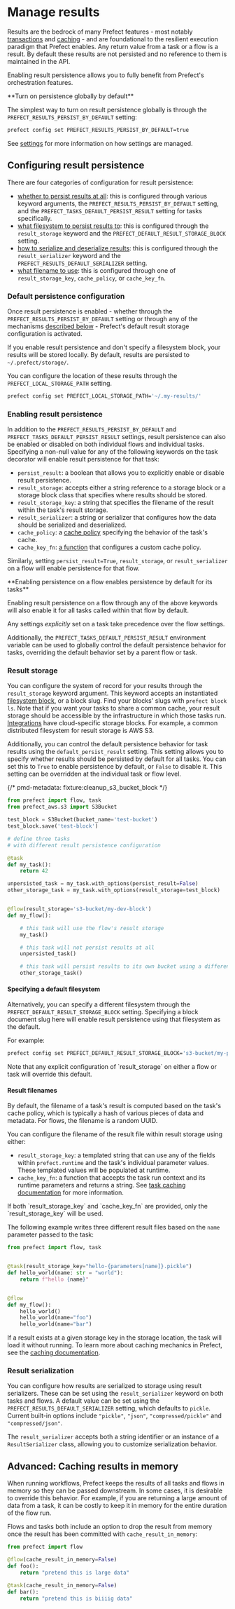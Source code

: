 # Manage results


Results are the bedrock of many Prefect features - most notably [transactions](/v3/develop/transactions)
and [caching](/v3/develop/task-caching) - and are foundational to the resilient execution paradigm that Prefect enables.
Any return value from a task or a flow is a result.
By default these results are not persisted and no reference to them is maintained in the API.

Enabling result persistence allows you to fully benefit from Prefect's orchestration features.

<Tip>
**Turn on persistence globally by default**

The simplest way to turn on result persistence globally is through the `PREFECT_RESULTS_PERSIST_BY_DEFAULT` setting:

```bash
prefect config set PREFECT_RESULTS_PERSIST_BY_DEFAULT=true
```

See [settings](/v3/develop/settings-and-profiles) for more information on how settings are managed.
</Tip>

## Configuring result persistence

There are four categories of configuration for result persistence:
- [whether to persist results at all](#enabling-result-persistence): this is configured through
various keyword arguments, the `PREFECT_RESULTS_PERSIST_BY_DEFAULT` setting, and the `PREFECT_TASKS_DEFAULT_PERSIST_RESULT` setting for tasks specifically.
- [what filesystem to persist results to](#result-storage): this is configured through the `result_storage`
keyword and the `PREFECT_DEFAULT_RESULT_STORAGE_BLOCK` setting.
- [how to serialize and deserialize results](#result-serialization): this is configured through
the `result_serializer` keyword and the `PREFECT_RESULTS_DEFAULT_SERIALIZER` setting.
- [what filename to use](#result-filenames): this is configured through one of
`result_storage_key`, `cache_policy`, or `cache_key_fn`.

### Default persistence configuration

Once result persistence is enabled - whether through the `PREFECT_RESULTS_PERSIST_BY_DEFAULT` setting or
through any of the mechanisms [described below](#enabling-result-persistence) - Prefect's default
result storage configuration is activated.

If you enable result persistence and don't specify a filesystem block, your results will be stored locally.
By default, results are persisted to `~/.prefect/storage/`.

You can configure the location of these results through the `PREFECT_LOCAL_STORAGE_PATH` setting.

```bash
prefect config set PREFECT_LOCAL_STORAGE_PATH='~/.my-results/'
```

### Enabling result persistence

In addition to the `PREFECT_RESULTS_PERSIST_BY_DEFAULT` and `PREFECT_TASKS_DEFAULT_PERSIST_RESULT` settings,
result persistence can also be enabled or disabled on both individual flows and individual tasks.
Specifying a non-null value for any of the following keywords on the task decorator will enable result
persistence for that task:
- `persist_result`: a boolean that allows you to explicitly enable or disable result persistence.
- `result_storage`: accepts either a string reference to a storage block or a storage block class that
specifies where results should be stored.
- `result_storage_key`: a string that specifies the filename of the result within the task's result storage.
- `result_serializer`: a string or serializer that configures how the data should be serialized and deserialized.
- `cache_policy`: a [cache policy](/v3/develop/task-caching#cache-policies) specifying the behavior of the task's cache.
- `cache_key_fn`: [a function](/v3/develop/task-caching#cache-key-functions) that configures a custom cache policy.

Similarly, setting `persist_result=True`, `result_storage`, or `result_serializer` on a flow will enable
persistence for that flow.

<Note>
**Enabling persistence on a flow enables persistence by default for its tasks**

Enabling result persistence on a flow through any of the above keywords will also enable it for all
tasks called within that flow by default.

Any settings _explicitly_ set on a task take precedence over the flow settings.

Additionally, the `PREFECT_TASKS_DEFAULT_PERSIST_RESULT` environment variable can be used to globally control the default persistence behavior for tasks, overriding the default behavior set by a parent flow or task.
</Note>

### Result storage

You can configure the system of record for your results through the `result_storage` keyword argument.
This keyword accepts an instantiated [filesystem block](/v3/develop/blocks/), or a block slug. Find your blocks' slugs with `prefect block ls`.
Note that if you want your tasks to share a common cache, your result storage should be accessible by
the infrastructure in which those tasks run. [Integrations](/integrations/integrations) have cloud-specific storage blocks.
For example, a common distributed filesystem for result storage is AWS S3.

Additionally, you can control the default persistence behavior for task results using the `default_persist_result` setting. This setting allows you to specify whether results should be persisted by default for all tasks. You can set this to `True` to enable persistence by default, or `False` to disable it. This setting can be overridden at the individual task or flow level.

{/* pmd-metadata: fixture:cleanup_s3_bucket_block */}
```python
from prefect import flow, task
from prefect_aws.s3 import S3Bucket

test_block = S3Bucket(bucket_name='test-bucket')
test_block.save('test-block')

# define three tasks
# with different result persistence configuration

@task
def my_task():
    return 42

unpersisted_task = my_task.with_options(persist_result=False)
other_storage_task = my_task.with_options(result_storage=test_block)


@flow(result_storage='s3-bucket/my-dev-block')
def my_flow():

    # this task will use the flow's result storage
    my_task()

    # this task will not persist results at all
    unpersisted_task()

    # this task will persist results to its own bucket using a different S3 block
    other_storage_task()
```

#### Specifying a default filesystem

Alternatively, you can specify a different filesystem through the `PREFECT_DEFAULT_RESULT_STORAGE_BLOCK` setting.
Specifying a block document slug here will enable result persistence using that filesystem as the default.

For example:

```bash
prefect config set PREFECT_DEFAULT_RESULT_STORAGE_BLOCK='s3-bucket/my-prod-block'
```

<Info>
Note that any explicit configuration of `result_storage` on either a flow or task will override this default.
</Info>

#### Result filenames

By default, the filename of a task's result is computed based on the task's cache policy,
which is typically a hash of various pieces of data and metadata.
For flows, the filename is a random UUID.

You can configure the filename of the result file within result storage using either:
- `result_storage_key`: a templated string that can use any of the fields within `prefect.runtime` and
the task's individual parameter values. These templated values will be populated at runtime.
- `cache_key_fn`: a function that accepts the task run context and its runtime parameters and returns
a string. See [task caching documentation](/v3/develop/task-caching#cache-key-functions) for more information.

<Warning>
If both `result_storage_key` and `cache_key_fn` are provided, only the `result_storage_key` will be used.
</Warning>

The following example writes three different result files based on the `name` parameter passed to the task:

```python
from prefect import flow, task


@task(result_storage_key="hello-{parameters[name]}.pickle")
def hello_world(name: str = "world"):
    return f"hello {name}"


@flow
def my_flow():
    hello_world()
    hello_world(name="foo")
    hello_world(name="bar")
```

If a result exists at a given storage key in the storage location, the task will load it without running.
To learn more about caching mechanics in Prefect, see the [caching documentation](/v3/develop/task-caching).

### Result serialization

You can configure how results are serialized to storage using result serializers.
These can be set using the `result_serializer` keyword on both tasks and flows.
A default value can be set using the `PREFECT_RESULTS_DEFAULT_SERIALIZER` setting, which defaults to `pickle`.
Current built-in options include `"pickle"`, `"json"`, `"compressed/pickle"` and `"compressed/json"`.

The `result_serializer` accepts both a string identifier or an instance of a `ResultSerializer` class, allowing
you to customize serialization behavior.

## Advanced: Caching results in memory

When running workflows, Prefect keeps the results of all tasks and flows in memory
so they can be passed downstream. In some cases, it is desirable to override this behavior.
For example, if you are returning a large amount of data from a task, it can be costly to
keep it in memory for the entire duration of the flow run.

Flows and tasks both include an option to drop the result from memory once the
result has been committed with `cache_result_in_memory`:

```python
from prefect import flow

@flow(cache_result_in_memory=False)
def foo():
    return "pretend this is large data"

@task(cache_result_in_memory=False)
def bar():
    return "pretend this is biiiig data"
```
